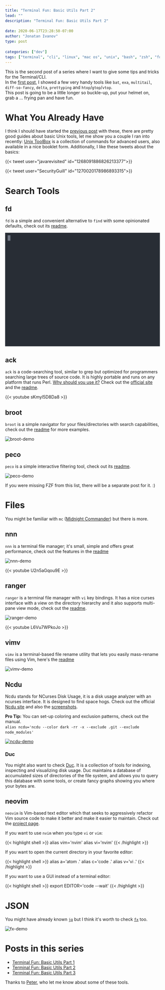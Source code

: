 ```yaml
---
title: "Terminal Fun: Basic Utils Part 2"
lead: ""
description: "Terminal Fun: Basic Utils Part 2"

date: 2020-06-17T23:28:50-07:00
author: "Jonatan Ivanov"
type: post

categories: ["dev"]
tags: ["terminal", "cli", "linux", "mac os", "unix", "bash", "zsh", "fd", "ack", "broot", "peco", "nnn", "ranger", "vimv", "ncdu", "duc", "vi", "vim", "nvim", "neovim", "json", "jq", "fx"]
---
```


This is the second post of a series where I want to give some tips and tricks for the Terminal/CLI.  
In the [first post](/posts/terminal-fun-basic-utils/), I showed a few very handy tools like `bat`, `exa`, `multitail`, `diff-so-fancy`, `delta`, `prettyping` and `htop`/`gtop`/`vtop`.  
This post is going to be a little longer so buckle-up, put your helmet on, grab a ... frying pan and have fun.
<!--more-->

# What You Already Have

I think I should have started the [previous post](/posts/terminal-fun-basic-utils/) with these, there are pretty good guides about basic Unix tools, let me show you a couple I ran into recently: [Unix ToolBox](http://devdoc.net/linux/UnixToolbox.html) is a collection of commands for advanced users, also available in a nice booklet form. Additionally, I like these tweets about the basics:

{{< tweet user="javarevisited" id="1268091886826213377">}}

{{< tweet user="SecurityGuill" id="1270020178986893315">}}

# Search Tools

## fd

`fd` is a simple and convenient alternative to `find` with some opinionated defaults, check out its [readme](https://github.com/sharkdp/fd).

![fd-demo](https://raw.githubusercontent.com/sharkdp/fd/6d83eea32bfe3b052ff20f5cc36f3aacf8067ce0/doc/screencast.svg)

## ack

`ack` is a code-searching tool, similar to grep but optimized for programmers searching large trees of source code. It is highly portable and runs on any platform that runs Perl. [Why should you use it?](https://beyondgrep.com/why-ack/) Check out the [official site](https://beyondgrep.com/) and the [readme](https://github.com/beyondgrep/ack3).

{{< youtube sKmyl5D8Da8 >}}
<br>

## broot

`broot` is a simple navigator for your files/directories with search capabilities, check out the [readme](https://github.com/Canop/broot) for more examples.

![broot-demo](https://raw.githubusercontent.com/Canop/broot/bbdec766bedcfd5bad614b720fc965487b0c32a2/img/20191112-mycnf.png)

## peco

`peco` is a simple interactive filtering tool, check out its [readme](https://github.com/peco/peco).

![peco-demo](https://camo.githubusercontent.com/1523226c8977248f270ab4c4feff9f943c283bd5/687474703a2f2f7065636f2e6769746875622e696f2f696d616765732f7065636f2d64656d6f2d66696c656e616d652e676966)

If you were missing FZF from this list, there will be a separate post for it. :)

# Files

You might be familiar with `mc` ([Midnight Commander](https://www.midnight-commander.org/)) but there is more.

## nnn

`nnn` is a terminal file manager; it's small, simple and offers great performance, check out the features in the [readme](https://github.com/jarun/nnn)

![nnn-demo](https://camo.githubusercontent.com/d7abd98b23e90b9b4c295e2b15b7150b53cdd5a0/68747470733a2f2f692e696d6775722e636f6d2f4d5057706d6f732e706e67)

{{< youtube U2n5aGqou9E >}}
<br>

## ranger

`ranger` is a terminal file manager with `vi` key bindings. It has a nice curses interface with a view on the directory hierarchy and it also supports multi-pane view mode, check out the [readme](https://github.com/ranger/ranger).


![ranger-demo](https://raw.githubusercontent.com/ranger/ranger-assets/2b94efd90d2fb668799daf0de087b9bb3e734942/screenshots/twopane.png)

{{< youtube L6Vu7WPkoJo >}}
<br>

## vimv

`vimv` is a terminal-based file rename utility that lets you easily mass-rename files using Vim, here's the [readme](https://github.com/thameera/vimv)

![vimv-demo](https://raw.githubusercontent.com/thameera/vimv/2baff801977807a2c8e9bc7100a37db0615bb479/screencast.gif)

## Ncdu

Ncdu stands for NCurses Disk Usage, it is a disk usage analyzer with an ncurses interface. It is designed to find space hogs.
Check out the official [Ncdu site](https://dev.yorhel.nl/ncdu) and also the [screenshots](https://dev.yorhel.nl/ncdu/scr).

**Pro Tip:** You can set-up coloring and exclusion patterns, check out the manual.  
`alias ncdu='ncdu --color dark -rr -x --exclude .git --exclude node_modules'`

[![ncdu-demo](https://asciinema.org/a/340665.svg)](https://asciinema.org/a/340665)

### Duc

You might also want to check [Duc](https://duc.zevv.nl/). It is a collection of tools for indexing, inspecting and visualizing disk usage. Duc maintains a database of accumulated sizes of directories of the file system, and allows you to query this database with some tools, or create fancy graphs showing you where your bytes are.

## neovim

`neovim` is Vim-based text editor which that seeks to aggressively refactor Vim source code to make it better and make it easier to maintain. Check out the [project page](https://neovim.io/).

If you want to use `nvim` when you type `vi` or `vim`:

{{< highlight shell >}}
alias vim='nvim'
alias vi='nvim'
{{< /highlight >}}

If you want to open the current directory in your favorite editor:

{{< highlight shell >}}
alias a='atom .'
alias c='code .'
alias v='vi .'
{{< /highlight >}}

If you want to use a GUI instead of a terminal editor:

{{< highlight shell >}}
export EDITOR='code --wait'
{{< /highlight >}}

# JSON

You might have already known [`jq`](https://stedolan.github.io/jq/) but I think it's worth to check [`fx`](https://github.com/antonmedv/fx) too.

![fx-demo](https://camo.githubusercontent.com/4e824edcb650c14e547af75f954be95ff2ed42053f5ec5822e38db224ac121f2/68747470733a2f2f6d6564762e696f2f6173736574732f66782f66782d707265766965772e676966)

# Posts in this series

- [Terminal Fun: Basic Utils Part 1](/posts/terminal-fun-basic-utils/)
- [Terminal Fun: Basic Utils Part 2](/posts/terminal-fun-basic-utils-part-2/)
- [Terminal Fun: Basic Utils Part 3](/posts/terminal-fun-basic-utils-part-3/)

Thanks to [Peter](https://github.com/gwelican), who let me know about some of these tools.
